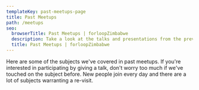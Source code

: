 ```yaml
---
templateKey: past-meetups-page
title: Past Meetups
path: /meetups
seo:
  browserTitle: Past Meetups | forloopZimbabwe
  description: Take a look at the talks and presentations from the previous forloopZimbabwe meetups.
  title: Past Meetups | forloopZimbabwe
---
```


Here are some of the subjects we've covered in past meetups. If you're interested in participating by giving a talk, don't worry too much if we've touched on the subject before. New people join every day and there are a lot of subjects warranting a re-visit.
